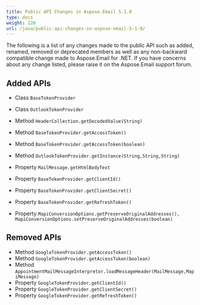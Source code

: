 ```yaml
---
title: Public API Changes in Aspose.Email 5.1.0
type: docs
weight: 120
url: /java/public-api-changes-in-aspose-email-5-1-0/
---
```


The following is a list of any changes made to the public API such as added, renamed, removed or deprecated members as well as any non-backward compatible change made to Aspose.Email for .NET. If you have concerns about any change listed, please raise it on the Aspose.Email support forum.

## **Added APIs**
- Class `BaseTokenProvider`
- Class `OutlookTokenProvider`

- Method `HeaderCollection.getDecodedValue(String)`

- Method `BaseTokenProvider.getAccessToken()`
- Method `BaseTokenProvider.getAccessToken(boolean)`
- Method `OutlookTokenProvider.getInstance(String,String,String)`

- Property `MailMessage.getHtmlBodyText`
- Property `BaseTokenProvider.getClientId()`
- Property `BaseTokenProvider.getClientSecret()`
- Property `BaseTokenProvider.getRefreshToken()`
- Property `MapiConversionOptions.getPreserveOriginalAddresses(), MapiConversionOptions.setPreserveOriginalAddresses(boolean)`

## **Removed APIs**

- Method `GoogleTokenProvider.getAccessToken()`
- Method `GoogleTokenProvider.getAccessToken(boolean)`
- Method `AppointmentMailMessageInterpretor.loadMessageHeader(MailMessage,MapiMessage)`
- Property `GoogleTokenProvider.getClientId()`
- Property `GoogleTokenProvider.getClientSecret()`
- Property `GoogleTokenProvider.getRefreshToken()`
